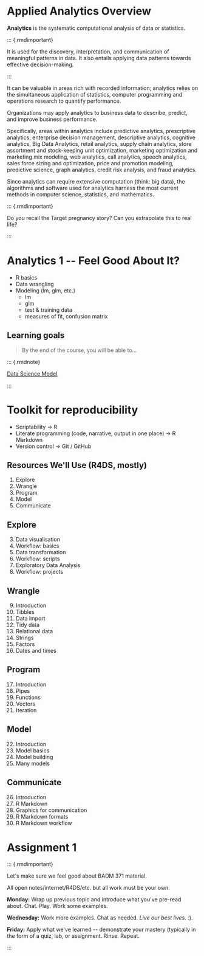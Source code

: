 # Applied Analytics Overview

**Analytics** is the systematic computational analysis of data or statistics.


::: {.rmdimportant}

It is used for the discovery, interpretation, and communication of meaningful patterns in data. It also entails applying data patterns towards effective decision-making. 

:::

It can be valuable in areas rich with recorded information; analytics relies on the simultaneous application of statistics, computer programming and operations research to quantify performance.

Organizations may apply analytics to business data to describe, predict, and improve business performance. 

Specifically, areas within analytics include predictive analytics, prescriptive analytics, enterprise decision management, descriptive analytics, cognitive analytics, Big Data Analytics, retail analytics, supply chain analytics, store assortment and stock-keeping unit optimization, marketing optimization and marketing mix modeling, web analytics, call analytics, speech analytics, sales force sizing and optimization, price and promotion modeling, predictive science, graph analytics, credit risk analysis, and fraud analytics. 

Since analytics can require extensive computation (think: big data), the algorithms and software used for analytics harness the most current methods in computer science, statistics, and mathematics.

::: {.rmdimportant}

Do you recall the Target pregnancy story?  Can you extrapolate this to real life?

:::

# Analytics 1 -- Feel Good About It?

- R basics
- Data wrangling
- Modeling (lm, glm, etc.)
    + lm
    + glm
    + test & training data
    + measures of fit, confusion matrix
    

## Learning goals

> By the end of the course, you will be able to...

::: {.rmdnote}

[Data Science Model](https://d33wubrfki0l68.cloudfront.net/571b056757d68e6df81a3e3853f54d3c76ad6efc/32d37/diagrams/data-science.png)

:::

# Toolkit for reproducibility 

- Scriptability →  R
- Literate programming (code, narrative, output in one place) →  R Markdown
- Version control →  Git / GitHub

## Resources We'll Use (R4DS, mostly)

1)	Explore
2)	Wrangle
3)	Program
4)	Model
5)	Communicate

## Explore

3) Data visualisation
4) Workflow: basics
5) Data transformation
6) Workflow: scripts
7) Exploratory Data Analysis
8) Workflow: projects


## Wrangle

9) Introduction
10) Tibbles
11) Data import
12) Tidy data
13) Relational data
14) Strings
15) Factors
16) Dates and times

##	Program

17) Introduction
18) Pipes
19) Functions
20) Vectors
21) Iteration

##	Model

22) Introduction
23) Model basics
24) Model building
25) Many models

##	Communicate

26) Introduction
27) R Markdown
28) Graphics for communication
29) R Markdown formats
30) R Markdown workflow


# Assignment 1

::: {.rmdimportant}

Let's make sure we feel good about BADM 371 material.  

All open notes/internet/R4DS/etc. but all work must be your own.

**Monday:** Wrap up previous topic and introduce what you've pre-read about.  Chat.  Play.  Work some examples.

**Wednesday:**  Work more examples.  Chat as needed.  _Live our best lives._  :).  

**Friday:** Apply what we've learned -- demonstrate your mastery (typically in the form of a quiz, lab, or assignment.  Rinse.  Repeat.

:::
